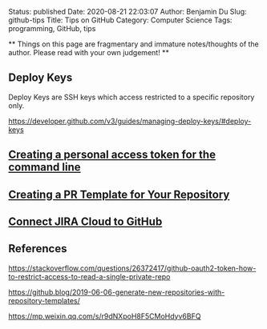 Status: published
Date: 2020-08-21 22:03:07
Author: Benjamin Du
Slug: github-tips
Title: Tips on GitHub
Category: Computer Science
Tags: programming, GitHub, tips

**
Things on this page are fragmentary and immature notes/thoughts of the author.
Please read with your own judgement!
**


## Deploy Keys

Deploy Keys are SSH keys which access restricted to a specific repository only.

https://developer.github.com/v3/guides/managing-deploy-keys/#deploy-keys

## [Creating a personal access token for the command line](https://help.github.com/en/github/authenticating-to-github/creating-a-personal-access-token-for-the-command-line)

## [Creating a PR Template for Your Repository](https://docs.github.com/en/github/building-a-strong-community/creating-a-pull-request-template-for-your-repository)

## [Connect JIRA Cloud to GitHub](https://confluence.atlassian.com/adminjiracloud/connect-jira-cloud-to-github-814188429.html)

## References

https://stackoverflow.com/questions/26372417/github-oauth2-token-how-to-restrict-access-to-read-a-single-private-repo


https://github.blog/2019-06-06-generate-new-repositories-with-repository-templates/

https://mp.weixin.qq.com/s/r9dNXpoH8F5CMoHdyv6BFQ
